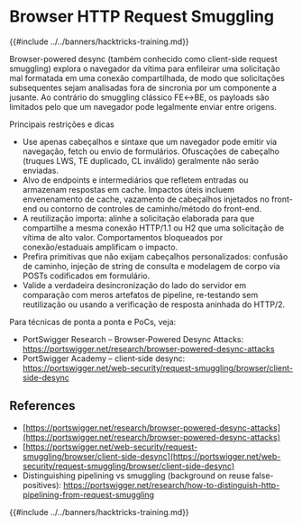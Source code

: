 # Browser HTTP Request Smuggling

{{#include ../../banners/hacktricks-training.md}}

Browser-powered desync (também conhecido como client-side request smuggling) explora o navegador da vítima para enfileirar uma solicitação mal formatada em uma conexão compartilhada, de modo que solicitações subsequentes sejam analisadas fora de sincronia por um componente a jusante. Ao contrário do smuggling clássico FE↔BE, os payloads são limitados pelo que um navegador pode legalmente enviar entre origens.

Principais restrições e dicas
- Use apenas cabeçalhos e sintaxe que um navegador pode emitir via navegação, fetch ou envio de formulários. Ofuscações de cabeçalho (truques LWS, TE duplicado, CL inválido) geralmente não serão enviadas.
- Alvo de endpoints e intermediários que refletem entradas ou armazenam respostas em cache. Impactos úteis incluem envenenamento de cache, vazamento de cabeçalhos injetados no front-end ou contorno de controles de caminho/método do front-end.
- A reutilização importa: alinhe a solicitação elaborada para que compartilhe a mesma conexão HTTP/1.1 ou H2 que uma solicitação de vítima de alto valor. Comportamentos bloqueados por conexão/estaduais amplificam o impacto.
- Prefira primitivas que não exijam cabeçalhos personalizados: confusão de caminho, injeção de string de consulta e modelagem de corpo via POSTs codificados em formulário.
- Valide a verdadeira desincronização do lado do servidor em comparação com meros artefatos de pipeline, re-testando sem reutilização ou usando a verificação de resposta aninhada do HTTP/2.

Para técnicas de ponta a ponta e PoCs, veja:
- PortSwigger Research – Browser‑Powered Desync Attacks: https://portswigger.net/research/browser-powered-desync-attacks
- PortSwigger Academy – client‑side desync: https://portswigger.net/web-security/request-smuggling/browser/client-side-desync

## References
- [https://portswigger.net/research/browser-powered-desync-attacks](https://portswigger.net/research/browser-powered-desync-attacks)
- [https://portswigger.net/web-security/request-smuggling/browser/client-side-desync](https://portswigger.net/web-security/request-smuggling/browser/client-side-desync)
- Distinguishing pipelining vs smuggling (background on reuse false-positives): https://portswigger.net/research/how-to-distinguish-http-pipelining-from-request-smuggling

{{#include ../../banners/hacktricks-training.md}}
